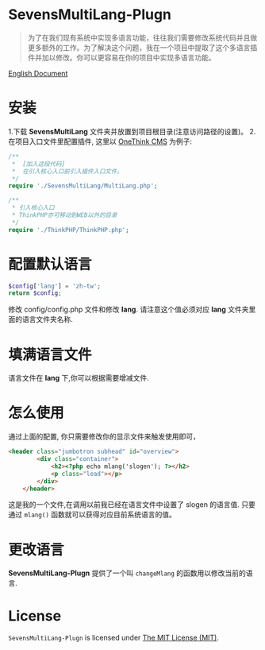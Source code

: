 # SevensMultiLang-Plugn
>为了在我们现有系统中实现多语言功能，往往我们需要修改系统代码并且做更多额外的工作。为了解决这个问题，我在一个项目中提取了这个多语言插件并加以修改。你可以更容易在你的项目中实现多语言功能。

[English Document](../../../README.md)

# 安装
1.下载 **SevensMultiLang** 文件夹并放置到项目根目录(注意访问路径的设置)。
2.在项目入口文件里配置插件, 这里以 [OneThink CMS](http://www.onethink.cn/) 为例子:
```PHP
/**
 *  [加入这段代码]
 *  在引入核心入口前引入插件入口文件。
 */
require './SevensMultiLang/MultiLang.php';

/**
 * 引入核心入口
 * ThinkPHP亦可移动到WEB以外的目录
 */
require './ThinkPHP/ThinkPHP.php';
```
# 配置默认语言
```PHP
$config['lang'] = 'zh-tw';
return $config;
```
修改 config/config.php 文件和修改 **lang**. 请注意这个值必须对应
**lang** 文件夹里面的语言文件夹名称.

# 填满语言文件
语言文件在 **lang** 下,你可以根据需要增减文件.

# 怎么使用
通过上面的配置, 你只需要修改你的显示文件来触发使用即可，
```HTML
<header class="jumbotron subhead" id="overview">
        <div class="container">
            <h2><?php echo mlang('slogen'); ?></h2>
            <p class="lead"></p>
        </div>
    </header>
```
这是我的一个文件,在调用以前我已经在语言文件中设置了 slogen 的语言值. 只要通过 ```mlang()``` 函数就可以获得对应目前系统语言的值。
# 更改语言
**SevensMultiLang-Plugn** 提供了一个叫 ```changeMlang``` 的函数用以修改当前的语言.

# License
`SevensMultiLang-Plugn` is licensed under [The MIT License (MIT)](LICENSE).